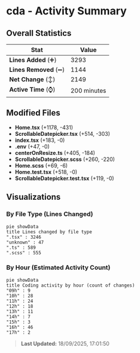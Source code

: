 # cda - Activity Summary 

## Overall Statistics

| Stat                   | Value                                                             |
| ---------------------- | ----------------------------------------------------------------- |
| **Lines Added** (➕)   | 3293                                          |
| **Lines Removed** (➖) | 1144                                        |
| **Net Change** (↕)    | 2149                |
| **Active Time** (⌚)   | 200 minutes |


## Modified Files
- **Home.tsx** (+1178, -431)
- **ScrollableDatepicker.tsx** (+514, -303)
- **index.tsx** (+183, -0)
- **.env** (+47, -0)
- **centerOnResize.ts** (+405, -184)
- **ScrollableDatepicker.scss** (+260, -220)
- **Home.scss** (+69, -6)
- **Home.test.tsx** (+518, -0)
- **ScrollableDatepicker.test.tsx** (+119, -0)

## Visualizations

### By File Type (Lines Changed)

```mermaid
pie showData
title Lines changed by file type
".tsx" : 3246
"unknown" : 47
".ts" : 589
".scss" : 555
```

### By Hour (Estimated Activity Count)

```mermaid
pie showData
title Coding activity by hour (count of changes)
"09h" : 9
"10h" : 28
"11h" : 24
"12h" : 18
"13h" : 11
"14h" : 7
"15h" : 3
"16h" : 46
"17h" : 2
```


> **Last Updated:** 18/09/2025, 17:01:50